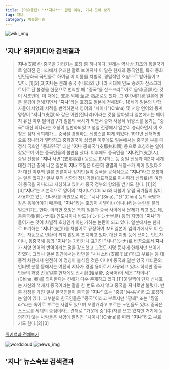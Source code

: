 ```yaml
---
title: (이슈클립) '**지나**' 관련 이슈, 기사 모아 보기
tag: 지나
category: 이슈클리핑
---
```

![wiki_img](https://user-images.githubusercontent.com/42597476/44503234-41136a80-a6d0-11e8-9071-6fc6418eafe4.png)
## **'**지나**'** 위키피디아 검색결과
>**지나**(支那)란 중국을 가리키는 호칭 중 하나이다. 원래는 역사상 최초의 통일국가로 알려진 진나라에서 유래한 말로 보여**지나** 이 말은 현재의 중국인들, 특히 중화인민공화국 국민들로 하여금 이 이름을 차별적, 경멸적인 호칭으로 받아들이고 있다. [1][2][3]**지나**는 본래 중국 수나라와 당나라 시대에 인도 승려가 산스크리트어로 된 불경을 한문으로 번역할 때 "중국"을 산스크리트어로 음역(音譯)한 것이 시초인데, 이 때에는 支那 외에 至那·脂那로도 썼다. 그 후 9세기경 일본에 한문 불경이 전해지면서 "**지나**"라는 호칭도 일본에 전해졌다. 18세기 일본의 난학자들이 서양의 서적을 번역하면서 영어의 "차이나"(China) 및 서양 언어의 동계 명칭이 "**지나**"(支那)와 같은 어원(진나라)이라는 것을 알아냈다.일본에서는 메이지 유신 이후 탈아입구가 일본의 국시가 되면서 중화 사상적 뉘앙스를 풍기는 "중국" 대신 **지나**라는 호칭이 일반화되었고 청일 전쟁에서 일본이 승리하면서 이 호칭은 점차 쇠퇴해가는 중국을 경멸하는 뉘앙스를 띠게 되었다. 1911년 신해혁명으로 청나라가 멸망하고 중화민국이 성립된 이후에도 일본에서는 중국을 부를 때 정식 국호인 "중화민국" 대신 "**지나** 공화국"(支那共和國) 등으로 호칭하는 일이 잦았으며 이는 중국인들의 불만을 샀다. 이후에도 중국인을 "**지나**인"(支那人), 중일 전쟁을 "**지나** 사변"(支那事變) 등으로 표시하는 등 중일 전쟁과 제2차 세계 대전 기간 중에 나온 일본의 **지나** 호칭은 다분히 경멸의 뉘앙스가 끼어 있었다.2차 대전 이후의 일본 언론이나 정치인들이 중국을 공식적으로 "**지나**"라고 호칭하는 일은 없지만 일부 우익 성향의 정치가들(대표적으로 이시하라 신타로)은 여전히 중국을 **지나**라고 지칭하고 있어서 중국 정부의 항의를 받기도 한다. [1][2] [3]"**지나**"는 기본적으로 영어의 "차이나"(China)와 더불어 유럽 국가들이 많이 사용하고 있는 진나라를 어원으로 하는 "시나"(Sina), "신"(Chin) 등의 국명과 같은 동계어이기 때문에, "**지나**"라는 호칭이 차별이냐 아니냐라는 논란을 불러 일으키기도 한다. 이러한 호칭은 특히 일본과 중국 사이에서 문제가 되고 있는데, 동중국해(東シナ海)·인도차이나 반도(インドシナ半島) 등의 지명에 "**지나**"가 들어가는 것이 차별적 호칭인가 아닌가하는 논란이 되고 있다. 일본에서는 한자로 표기하는 "**지나**"(支那)를 차별어로 규정하여 IME 일본어 입력기에서도 이 한자는 자동으로 변환이 되지 않도록 조치하고 있다. 대신 지명 등에 쓰이는 인도차이나, 동중국해 등의 "**지나**"는 가타카나 표기인 "시나"(シナ)로 바꿈으로서 **지나**가 서양 언어의 번역이라는 점을 강조했고 그것도 지명 등지에 한해서만 쓰이게 하였다. 그러나 일본 민간에서는 라면을 "시나소바(支那そば)"라고 부르는 등 대중적 차원에서 완전히 이 명칭이 불식된 것은 아니며 중국과 일본 양국 네티즌의 인터넷 분쟁 등에서는 여전히 **지나**가 경멸 용어로서 사용되고 있다. 하지만 중극인들의 과잉 반응일뿐 현재에도 진시황(始皇帝, 중국어)이 세운 "차이나"(China, 秦)를 의미한다는 견해가 다수 존재하고 있다.[1][3]일찍이 단재 신채호는 자신의 책에서 중국이라는 말을 한 번도 쓰지 않고 중국을 **지나**로만 불렀다. 반중 감정을 가진 일부 한국인들이 중국을 "**지나**" 또는 "중공"(中共)이라고 호칭하는 일이 있다. 대부분의 한국인들은 "중국"이라고 부르지만 "짱깨" 또는 "짱꼴라"라는 속어로 부르는 사람도 있으며 오랑캐라고 부르는 노인들도 있다. 중국은 스스로를 세계의 중심이라는 견해로 "가운데 중"(中)자를 쓰고 있지만 거기에 동의하지 않는 사람들은 서양에 알려진 "차이나"(China)를 따라 "**지나**"라고 부르기도 한다.[2][3]

<a href="https://ko.wikipedia.org/wiki/지나" target="_blank">위키백과 전체보기</a>

![wordcloud](https://s3.ap-northeast-2.amazonaws.com/lyrics101-wordcloud/2018-09-15-1536992140.png)
![news_img](https://user-images.githubusercontent.com/42597476/44507050-1206f400-a6e4-11e8-8d98-7ffbfebb353f.png)
## **'**지나**'** 뉴스속보 검색결과

